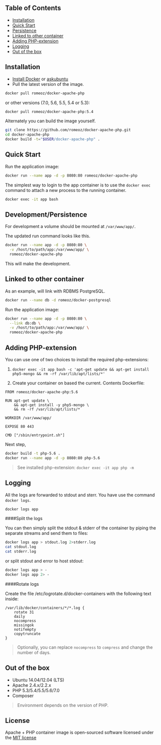 Table of Contents
-------------------

 * [Installation](#installation)
 * [Quick Start](#quick-start)
 * [Persistence](#developmentpersistence)
 * [Linked to other container](#linked-to-other-container)
 * [Adding PHP-extension](#adding-php-extension) 
 * [Logging](#logging)
 * [Out of the box](#out-of-the-box)

Installation
-------------------

 * [Install Docker](https://docs.docker.com/installation/) or [askubuntu](http://askubuntu.com/a/473720)
 * Pull the latest version of the image.
 
```bash
docker pull romeoz/docker-apache-php
```

or other versions (7.0, 5.6, 5.5, 5.4 or 5.3):

```bash
docker pull romeoz/docker-apache-php:5.4
```

Alternately you can build the image yourself.

```bash
git clone https://github.com/romeoz/docker-apache-php.git
cd docker-apache-php
docker build -t="$USER/docker-apache-php" .
```

Quick Start
-------------------

Run the application image:

```bash
docker run --name app -d -p 8080:80 romeoz/docker-apache-php
```

The simplest way to login to the app container is to use the `docker exec` command to attach a new process to the running container.

```bash
docker exec -it app bash
```

Development/Persistence
-------------------

For development a volume should be mounted at `/var/www/app/`.

The updated run command looks like this.

```bash
docker run --name app -d -p 8080:80 \
  -v /host/to/path/app:/var/www/app/ \
  romeoz/docker-apache-php
```

This will make the development.

Linked to other container
-------------------

As an example, will link with RDBMS PostgreSQL. 

```bash
docker run --name db -d romeoz/docker-postgresql
```

Run the application image:

```bash
docker run --name app -d -p 8080:80 \
  --link db:db \
  -v /host/to/path/app:/var/www/app/ \
  romeoz/docker-apache-php
```

Adding PHP-extension
-------------------

You can use one of two choices to install the required php-extensions:

1. `docker exec -it app bash -c 'apt-get update && apt-get install php5-mongo && rm -rf /var/lib/apt/lists/*'`

2. Create your container on based the current. Сontents Dockerfile:

```
FROM romeoz/docker-apache-php:5.6

RUN apt-get update \
    && apt-get install -y php5-mongo \
    && rm -rf /var/lib/apt/lists/* 

WORKDIR /var/www/app/

EXPOSE 80 443

CMD ["/sbin/entrypoint.sh"]
```

Next step,

```bash
docker build -t php-5.6 .
docker run --name app -d -p 8080:80 php-5.6
```

>See installed php-extension: `docker exec -it app php -m`

Logging
-------------------

All the logs are forwarded to stdout and sterr. You have use the command `docker logs`.

```bash
docker logs app
```

####Split the logs

You can then simply split the stdout & stderr of the container by piping the separate streams and send them to files:

```bash
docker logs app > stdout.log 2>stderr.log
cat stdout.log
cat stderr.log
```

or split stdout and error to host stdout:

```bash
docker logs app > -
docker logs app 2> -
```

####Rotate logs

Create the file /etc/logrotate.d/docker-containers with the following text inside:

```
/var/lib/docker/containers/*/*.log {
    rotate 31
    daily
    nocompress
    missingok
    notifempty
    copytruncate
}
```
> Optionally, you can replace `nocompress` to `compress` and change the number of days.

Out of the box
-------------------
 * Ubuntu 14.04/12.04 (LTS)
 * Apache 2.4.x/2.2.x
 * PHP 5.3/5.4/5.5/5.6/7.0
 * Composer

>Environment depends on the version of PHP.

License
-------------------

Apache + PHP container image is open-sourced software licensed under the [MIT license](http://opensource.org/licenses/MIT)